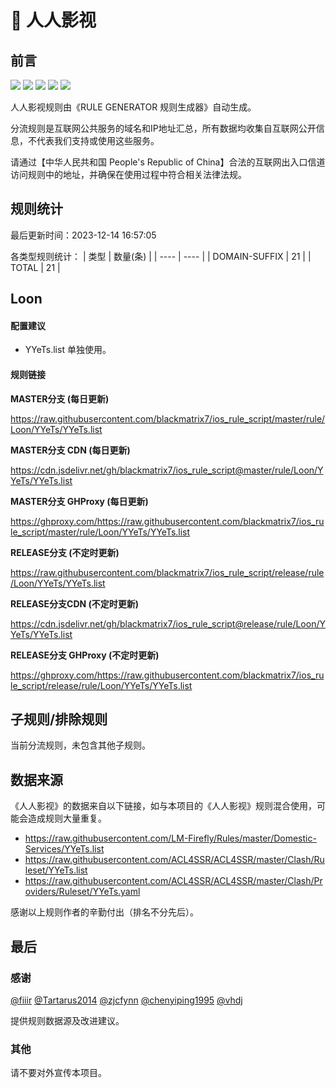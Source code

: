 # 🧸 人人影视

## 前言

![](https://shields.io/badge/-移除重复规则-ff69b4) ![](https://shields.io/badge/-DOMAIN与DOMAIN--SUFFIX合并-green) ![](https://shields.io/badge/-DOMAIN--SUFFIX间合并-critical) ![](https://shields.io/badge/-DOMAIN--SUFFIX与DOMAIN--KEYWORD合并-blue) ![](https://shields.io/badge/-IP--CIDR(6)合并-blueviolet) 

人人影视规则由《RULE GENERATOR 规则生成器》自动生成。

分流规则是互联网公共服务的域名和IP地址汇总，所有数据均收集自互联网公开信息，不代表我们支持或使用这些服务。

请通过【中华人民共和国 People's Republic of China】合法的互联网出入口信道访问规则中的地址，并确保在使用过程中符合相关法律法规。

## 规则统计

最后更新时间：2023-12-14 16:57:05

各类型规则统计：
| 类型 | 数量(条)  | 
| ---- | ----  |
| DOMAIN-SUFFIX | 21  | 
| TOTAL | 21  | 


## Loon 

#### 配置建议
- YYeTs.list 单独使用。

#### 规则链接
**MASTER分支 (每日更新)**

https://raw.githubusercontent.com/blackmatrix7/ios_rule_script/master/rule/Loon/YYeTs/YYeTs.list

**MASTER分支 CDN (每日更新)**

https://cdn.jsdelivr.net/gh/blackmatrix7/ios_rule_script@master/rule/Loon/YYeTs/YYeTs.list

**MASTER分支 GHProxy (每日更新)**

https://ghproxy.com/https://raw.githubusercontent.com/blackmatrix7/ios_rule_script/master/rule/Loon/YYeTs/YYeTs.list

**RELEASE分支 (不定时更新)**

https://raw.githubusercontent.com/blackmatrix7/ios_rule_script/release/rule/Loon/YYeTs/YYeTs.list

**RELEASE分支CDN (不定时更新)**

https://cdn.jsdelivr.net/gh/blackmatrix7/ios_rule_script@release/rule/Loon/YYeTs/YYeTs.list

**RELEASE分支 GHProxy (不定时更新)**

https://ghproxy.com/https://raw.githubusercontent.com/blackmatrix7/ios_rule_script/release/rule/Loon/YYeTs/YYeTs.list

## 子规则/排除规则


当前分流规则，未包含其他子规则。

## 数据来源

《人人影视》的数据来自以下链接，如与本项目的《人人影视》规则混合使用，可能会造成规则大量重复。

- https://raw.githubusercontent.com/LM-Firefly/Rules/master/Domestic-Services/YYeTs.list
- https://raw.githubusercontent.com/ACL4SSR/ACL4SSR/master/Clash/Ruleset/YYeTs.list
- https://raw.githubusercontent.com/ACL4SSR/ACL4SSR/master/Clash/Providers/Ruleset/YYeTs.yaml


感谢以上规则作者的辛勤付出（排名不分先后）。

## 最后

### 感谢

[@fiiir](https://github.com/fiiir) [@Tartarus2014](https://github.com/Tartarus2014) [@zjcfynn](https://github.com/zjcfynn) [@chenyiping1995](https://github.com/chenyiping1995) [@vhdj](https://github.com/vhdj)

提供规则数据源及改进建议。

### 其他

请不要对外宣传本项目。